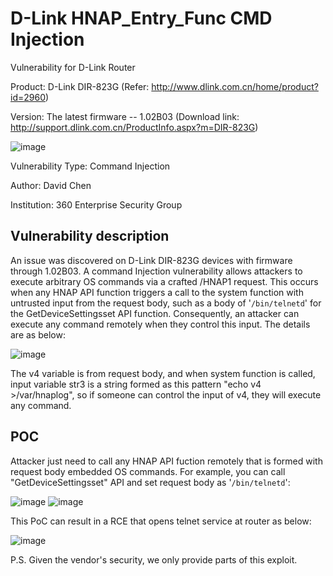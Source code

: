 # D-Link HNAP_Entry_Func CMD Injection 
Vulnerability for D-Link Router

Product: D-Link DIR-823G  (Refer: http://www.dlink.com.cn/home/product?id=2960)

Version: The latest firmware -- 1.02B03 (Download link: http://support.dlink.com.cn/ProductInfo.aspx?m=DIR-823G)

![image](https://github.com/leonW7/D-Link/blob/master/4.png)

Vulnerability Type: Command Injection

Author: David Chen

Institution: 360 Enterprise Security Group

Vulnerability description
-------------------------
An issue was discovered on D-Link DIR-823G devices with firmware through 1.02B03. A command Injection vulnerability allows attackers to execute arbitrary OS commands via a crafted /HNAP1 request. This occurs when any HNAP API function triggers a call to the system function with untrusted input from the request body, such as a body of '`/bin/telnetd`' for the GetDeviceSettingsset API function. Consequently, an attacker can execute any command remotely when they control this input. The details are as below:

![image](https://github.com/leonW7/D-Link/blob/master/2-1.png)

The v4 variable is from request body, and when system function is called, input variable str3 is a string formed as this pattern "echo v4 >/var/hnaplog", so if someone can control the input of v4, they will execute any command.

POC
-------------------------

Attacker just need to call any HNAP API fuction remotely that is formed with request body embedded OS commands. For example, you can call "GetDeviceSettingsset" API and set request body as '`/bin/telnetd`':

![image](https://github.com/leonW7/D-Link/blob/master/2-2.png)
![image](https://github.com/leonW7/D-Link/blob/master/2-3.png)

This PoC can result in a RCE that opens telnet service at router as below:

![image](https://github.com/leonW7/D-Link/blob/master/2-4.png)

P.S. Given the vendor's security, we only provide parts of this exploit.
